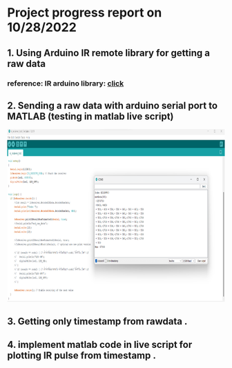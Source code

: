 # Project progress report on 10/28/2022

## 1. Using Arduino IR remote library for getting a raw data 

### reference: IR arduino library: [click](https://github.com/Arduino-IRremote/Arduino-IRremote)



## 2. Sending a raw data with arduino serial port to MATLAB  (testing in matlab live script)

<img src="/images/week1/arduino_irremote.png" alt="A117DF32-30E0-415A-84CF-3349E05971E1" width="750" height="400"/>

## 3. Getting only timestamp from rawdata . 

## 4. implement matlab code in live script for plotting IR pulse from timestamp .
